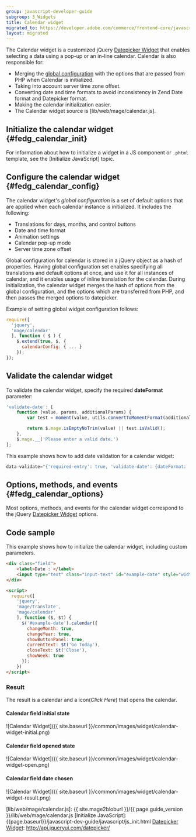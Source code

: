 ```yaml
---
group: javascript-developer-guide
subgroup: 3_Widgets
title: Calendar widget
migrated_to: https://developer.adobe.com/commerce/frontend-core/javascript/jquery-widgets/calendar/
layout: migrated
---
```


The Calendar widget is a customized jQuery [Datepicker Widget] that enables selecting a data using a pop-up or an in-line calendar. Calendar is also responsible for:

-  Merging the [global configuration] with the options that are passed from PHP when Calendar is initialized.
-  Taking into account server time zone offset.
-  Converting date and time formats to avoid inconsistency in Zend Date format and Datepicker format.
-  Making the calendar initialization easier.
-  The Calendar widget source is [lib/web/mage/calendar.js].

## Initialize the calendar widget {#fedg_calendar_init}

For information about how to initialize a widget in a JS component or `.phtml` template, see the [Initialize JavaScript] topic.

## Configure the calendar widget {#fedg_calendar_config}

The calendar widget's *global configuration* is a set of default options that are applied when each calendar instance is initialized. It includes the following:

-  Translations for days, months, and control buttons
-  Date and time format
-  Animation settings
-  Calendar pop-up mode
-  Server time zone offset

Global configuration for calendar is stored in a jQuery object as a hash of properties. Having global configuration set enables specifying all translations and default options at once, and use it for all instances of calendar, and it enables usage of inline translation for the calendar. During initialization, the calendar widget merges the hash of options from the global configuration, and the options which are transferred from PHP, and then passes the merged options to datepicker.

Example of setting global widget configuration follows:

```javascript
require([
  'jquery',
  'mage/calendar'
  ], function ( $ ) {
    $.extend(true, $, {
      calendarConfig: { ... }
    });
});
```

## Validate the calendar widget

To validate the calendar widget, specify the required **dateFormat** parameter:

```javascript
'validate-date': [
    function (value, params, additionalParams) {
        var test = moment(value, utils.convertToMomentFormat(additionalParams.dateFormat));

        return $.mage.isEmptyNoTrim(value) || test.isValid();
    },
    $.mage.__('Please enter a valid date.')
];
```

This example shows how to add date validation for a calendar widget:

```javascript
data-validate="{'required-entry': true, 'validate-date': {dateFormat: 'MM/dd/Y'}}"
```

## Options, methods, and events {#fedg_calendar_options}

Most options, methods, and events for the calendar widget correspond to the jQuery [Datepicker Widget] options.

## Code sample

This example shows how to initialize the calendar widget, including custom parameters.

```html
<div class="field">
    <label>Date : </label>
    <input type="text" class="input-text" id="example-date" style="width: auto" name="example-date" />
</div>

<script>
  require([
    'jquery',
    'mage/translate',
    'mage/calendar'
    ], function ($, $t) {
      $('#example-date').calendar({
        changeMonth: true,
        changeYear: true,
        showButtonPanel: true,
        currentText: $t('Go Today'),
        closeText: $t('Close'),
        showWeek: true
      });
    })
</script>
```

### Result

The result is a calendar and a icon(_Click Here_) that opens the calendar.

#### Calendar field initial state

![Calendar Widget]({{ site.baseurl }}/common/images/widget/calendar-widget-initial.png)

#### Calendar field opened state

![Calendar Widget]({{ site.baseurl }}/common/images/widget/calendar-widget-open.png)

#### Calendar field date chosen

![Calendar Widget]({{ site.baseurl }}/common/images/widget/calendar-widget-result.png)

[Datepicker Widget]: http://api.jQueryui.com/datepicker/
[global configuration]: #fedg_calendar_config
[lib/web/mage/calendar.js]: {{ site.mage2bloburl }}/{{ page.guide_version }}/lib/web/mage/calendar.js
[Initialize JavaScript]: {{page.baseurl}}/javascript-dev-guide/javascript/js_init.html
[Datepicker Widget]: http://api.jqueryui.com/datepicker/
